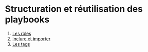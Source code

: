 # Structuration et réutilisation des playbooks

1. [Les rôles](./11_01.md)
2. [Inclure et importer](./11_02.md)
3. [Les tags](./11_03.md)